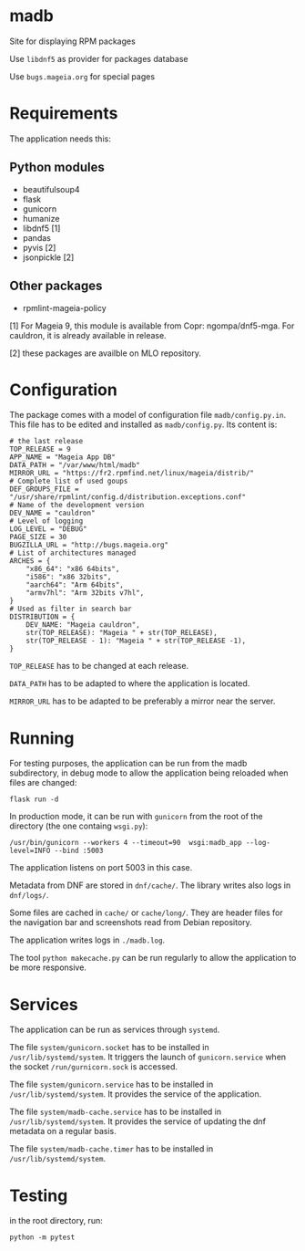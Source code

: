 # madb
Site for displaying RPM packages

Use `libdnf5` as provider for packages database 

Use `bugs.mageia.org` for special pages

# Requirements
The application needs this:
## Python modules
- beautifulsoup4
- flask
- gunicorn
- humanize
- libdnf5 [1]
- pandas
- pyvis [2]
- jsonpickle [2]

## Other packages
- rpmlint-mageia-policy 

[1] For Mageia 9, this module is available from Copr: ngompa/dnf5-mga. For cauldron, it is already available in release.

[2] these packages are availble on MLO repository.

# Configuration
The package comes with a model of configuration file `madb/config.py.in`. This file has to be edited and installed as `madb/config.py`. Its content is:
```
# the last release
TOP_RELEASE = 9
APP_NAME = "Mageia App DB"
DATA_PATH = "/var/www/html/madb"
MIRROR_URL = "https://fr2.rpmfind.net/linux/mageia/distrib/"
# Complete list of used goups
DEF_GROUPS_FILE = "/usr/share/rpmlint/config.d/distribution.exceptions.conf"
# Name of the development version
DEV_NAME = "cauldron"
# Level of logging
LOG_LEVEL = "DEBUG"
PAGE_SIZE = 30
BUGZILLA_URL = "http://bugs.mageia.org"
# List of architectures managed
ARCHES = {
    "x86_64": "x86 64bits",
    "i586": "x86 32bits",
    "aarch64": "Arm 64bits",
    "armv7hl": "Arm 32bits v7hl",
}
# Used as filter in search bar
DISTRIBUTION = {
    DEV_NAME: "Mageia cauldron",
    str(TOP_RELEASE): "Mageia " + str(TOP_RELEASE),
    str(TOP_RELEASE - 1): "Mageia " + str(TOP_RELEASE -1),
}
```

`TOP_RELEASE` has to be changed at each release.

`DATA_PATH` has to be adapted to where the application is located.

`MIRROR_URL` has to be adapted to be preferably a mirror near the server.

# Running
For testing purposes, the application can be run from the madb subdirectory, in debug mode to allow the application being reloaded when files are changed:

`flask run -d`

In production mode, it can be run with `gunicorn` from the root of the directory (the one containg `wsgi.py`):

`/usr/bin/gunicorn --workers 4 --timeout=90  wsgi:madb_app --log-level=INFO --bind :5003`

The application listens on port 5003 in this case.

Metadata from DNF are stored in `dnf/cache/`. The library writes also logs in `dnf/logs/`.

Some files are cached in `cache/` or `cache/long/`. They are header files for the navigation bar and screenshots read from Debian repository.

The application writes logs in `./madb.log`.

The tool `python makecache.py` can be run regularly to allow the application to be more responsive.

# Services
The application can be run as services through `systemd`. 

The file `system/gunicorn.socket` has to be installed in `/usr/lib/systemd/system`. It triggers the launch of `gunicorn.service` when the socket `/run/gurnicorn.sock` is accessed.

The file `system/gunicorn.service` has to be installed in `/usr/lib/systemd/system`. It provides the service of the application.

The file `system/madb-cache.service` has to be installed in `/usr/lib/systemd/system`. It provides the service of updating the dnf metadata on a regular basis.

The file `system/madb-cache.timer` has to be installed in `/usr/lib/systemd/system`.

# Testing
in the root directory, run:

`python -m pytest`
